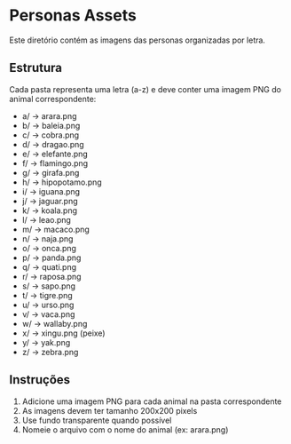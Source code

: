 # Personas Assets

Este diretório contém as imagens das personas organizadas por letra.

## Estrutura
Cada pasta representa uma letra (a-z) e deve conter uma imagem PNG do animal correspondente:

- a/ -> arara.png
- b/ -> baleia.png
- c/ -> cobra.png
- d/ -> dragao.png
- e/ -> elefante.png
- f/ -> flamingo.png
- g/ -> girafa.png
- h/ -> hipopotamo.png
- i/ -> iguana.png
- j/ -> jaguar.png
- k/ -> koala.png
- l/ -> leao.png
- m/ -> macaco.png
- n/ -> naja.png
- o/ -> onca.png
- p/ -> panda.png
- q/ -> quati.png
- r/ -> raposa.png
- s/ -> sapo.png
- t/ -> tigre.png
- u/ -> urso.png
- v/ -> vaca.png
- w/ -> wallaby.png
- x/ -> xingu.png (peixe)
- y/ -> yak.png
- z/ -> zebra.png

## Instruções
1. Adicione uma imagem PNG para cada animal na pasta correspondente
2. As imagens devem ter tamanho 200x200 pixels
3. Use fundo transparente quando possível
4. Nomeie o arquivo com o nome do animal (ex: arara.png)